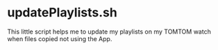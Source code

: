 # updatePlaylists.sh
This little script helps me to update my playlists on my TOMTOM watch when files copied not using the App.

